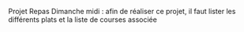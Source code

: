 Projet Repas Dimanche midi : afin de réaliser ce projet, il faut lister les différents plats et la liste de courses associée